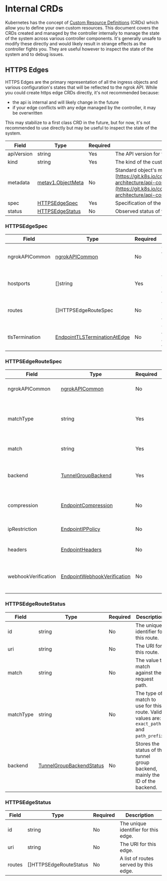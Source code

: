 # Internal CRDs

Kubernetes has the concept of [Custom Resource Definitions](https://kubernetes.io/docs/concepts/extend-kubernetes/api-extension/custom-resources/) (CRDs) which allow you to define your own custom resources. This document covers the CRDs created and managed by the controller internally to manage the state of the system across various controller components. It's generally unsafe to modify these directly and would likely result in strange effects as the controller fights you. They are useful however to inspect the state of the system and to debug issues.

## HTTPS Edges

HTTPS Edges are the primary representation of all the ingress objects and various configuration's states that will be reflected to the ngrok API. While you could create https edge CRDs directly, it's not recommended because:
- the api is internal and will likely change in the future
- if your edge conflicts with any edge managed by the controller, it may be overwritten

This may stabilize to a first class CRD in the future, but for now, it's not recommended to use directly but may be useful to inspect the state of the system.

| Field | Type | Required | Description |
| --- | --- | --- | --- |
| apiVersion | string | Yes | The API version for this custom resource. |
| kind | string | Yes | The kind of the custom resource. |
| metadata | [metav1.ObjectMeta](https://pkg.go.dev/k8s.io/apimachinery/pkg/apis/meta/v1#ObjectMeta) | No | Standard object's metadata. More info: [https://git.k8s.io/community/contributors/devel/sig-architecture/api-conventions.md#metadata](https://git.k8s.io/community/contributors/devel/sig-architecture/api-conventions.md#metadata) |
| spec | [HTTPSEdgeSpec](#httpsedgespec) | Yes | Specification of the HTTPS edge. |
| status | [HTTPSEdgeStatus](#httpsedgestatus) | No | Observed status of the HTTPS edge. |

### HTTPSEdgeSpec
| Field | Type | Required | Description |
| --- | --- | --- | --- |
| ngrokAPICommon | [ngrokAPICommon](#ngrokapicommon) | No | Common fields shared by all ngrok resources. |
| hostports | []string | Yes | A list of hostports served by this edge. |
| routes | []HTTPSEdgeRouteSpec | No | A list of routes served by this edge. |
| tlsTermination | [EndpointTLSTerminationAtEdge](https://ngrok.com/docs/api#type-EndpointTLSTerminationAtEdge) | No | The TLS termination configuration for this edge. |

### HTTPSEdgeRouteSpec
| Field | Type | Required | Description |
| --- | --- | --- | --- |
| ngrokAPICommon | [ngrokAPICommon](#ngrokapicommon) | No | Common fields shared by all ngrok resources. |
| matchType | string | Yes | The type of match to use for this route. Valid values are: `exact_path` and `path_prefix`. |
| match | string | Yes | The value to match against the request path. |
| backend | [TunnelGroupBackend](https://ngrok.com/docs/api#type-TunnelGroupBackend) | Yes | The definition for the tunnel group backend that serves traffic for this edge. |
| compression | [EndpointCompression](https://ngrok.com/docs/api#type-EndpointCompression) | No | Whether or not to enable compression for this route. |
| ipRestriction | [EndpointIPPolicy](https://ngrok.com/docs/api#type-EndpointIPPolicy) | No | An IPRestriction to apply to this route. |
| headers | [EndpointHeaders](https://ngrok.com/docs/api#type-EndpointHeaders) | No | Request/response headers to apply to this route. |
| webhookVerification | [EndpointWebhookVerification](https://ngrok.com/docs/api#type-EndpointWebhookVerification) | No | Webhook verification configuration to apply to this route. |

### HTTPSEdgeRouteStatus
| Field | Type | Required | Description |
| --- | --- | --- | --- |
| id | string | No | The unique identifier for this route. |
| uri | string | No | The URI for this route. |
| match | string | No | The value to match against the request path. |
| matchType | string | No | The type of match to use for this route. Valid values are: `exact_path` and `path_prefix`. |
| backend | [TunnelGroupBackendStatus](https://ngrok.com/docs/api#type-TunnelGroupBackendStatus) | No | Stores the status of the tunnel group backend, mainly the ID of the backend. |

### HTTPSEdgeStatus
| Field | Type | Required | Description |
| --- | --- | --- | --- |
| id | string | No | The unique identifier for this edge. |
| uri | string | No | The URI for this edge. |
| routes | []HTTPSEdgeRouteStatus | No | A list of routes served by this edge. |